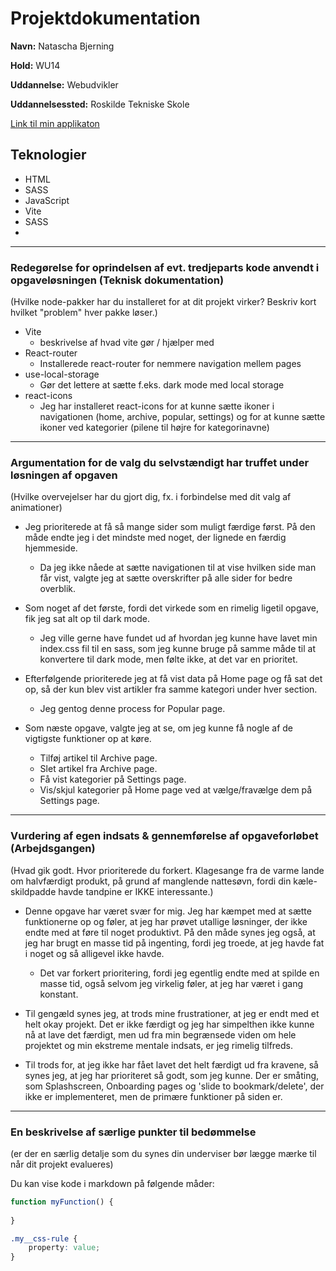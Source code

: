 # Projektdokumentation

**Navn:** Natascha Bjerning

**Hold:** WU14

**Uddannelse:** Webudvikler

**Uddannelsessted:** Roskilde Tekniske Skole

[Link til min applikaton](http://localhost:4173/projekt-newsify-NataschaBGB/)


## Teknologier

-   HTML
-   SASS
-   JavaScript
-   Vite
-	SASS
-   

---



### Redegørelse for oprindelsen af evt. tredjeparts kode anvendt i opgaveløsningen (Teknisk dokumentation)

(Hvilke node-pakker har du installeret for at dit projekt virker? Beskriv kort hvilket "problem" hver pakke løser.)

- Vite
	- beskrivelse af hvad vite gør / hjælper med
- React-router
	- Installerede react-router for nemmere navigation mellem pages
- use-local-storage
	- Gør det lettere at sætte f.eks. dark mode med local storage
- react-icons
	- Jeg har installeret react-icons for at kunne sætte ikoner i navigationen (home, archive, popular, settings) og for at kunne sætte ikoner ved kategorier (pilene til højre for kategorinavne)

---

### Argumentation for de valg du selvstændigt har truffet under løsningen af opgaven

(Hvilke overvejelser har du gjort dig, fx. i forbindelse med dit valg af animationer)

- Jeg prioriterede at få så mange sider som muligt færdige først. På den måde endte jeg i det mindste med noget, der lignede en færdig hjemmeside.
	- Da jeg ikke nåede at sætte navigationen til at vise hvilken side man får vist, valgte jeg at sætte overskrifter på alle sider for bedre overblik.

- Som noget af det første, fordi det virkede som en rimelig ligetil opgave, fik jeg sat alt op til dark mode.
	- Jeg ville gerne have fundet ud af hvordan jeg kunne have lavet min index.css fil til en sass, som jeg kunne bruge på samme måde til at konvertere til dark mode, men følte ikke, at det var en prioritet.

- Efterfølgende prioriterede jeg at få vist data på Home page og få sat det op, så der kun blev vist artikler fra samme kategori under hver section.
	- Jeg gentog denne process for Popular page.

- Som næste opgave, valgte jeg at se, om jeg kunne få nogle af de vigtigste funktioner op at køre.
	- Tilføj artikel til Archive page.
	- Slet artikel fra Archive page.
	- Få vist kategorier på Settings page.
	- Vis/skjul kategorier på Home page ved at vælge/fravælge dem på Settings page.

---
### Vurdering af egen indsats & gennemførelse af opgaveforløbet (Arbejdsgangen)

(Hvad gik godt. Hvor prioriterede du forkert. Klagesange fra de varme lande om halvfærdigt produkt, på grund af manglende nattesøvn, fordi din kæle-skildpadde havde tandpine er IKKE interessante.)

- Denne opgave har været svær for mig. Jeg har kæmpet med at sætte funktionerne op og føler, at jeg har prøvet utallige løsninger, der ikke endte med at føre til noget produktivt. På den måde synes jeg også, at jeg har brugt en masse tid på ingenting, fordi jeg troede, at jeg havde fat i noget og så alligevel ikke havde.
	- Det var forkert prioritering, fordi jeg egentlig endte med at spilde en masse tid, også selvom jeg virkelig føler, at jeg har været i gang konstant.

- Til gengæld synes jeg, at trods mine frustrationer, at jeg er endt med et helt okay projekt. Det er ikke færdigt og jeg har simpelthen ikke kunne nå at lave det færdigt, men ud fra min begrænsede viden om hele projektet og min ekstreme mentale indsats, er jeg rimelig tilfreds.

- Til trods for, at jeg ikke har fået lavet det helt færdigt ud fra kravene, så synes jeg, at jeg har prioriteret så godt, som jeg kunne. Der er småting, som Splashscreen, Onboarding pages og 'slide to bookmark/delete', der ikke er implementeret, men de primære funktioner på siden er.

---
### En beskrivelse af særlige punkter til bedømmelse

(er der en særlig detalje som du synes din underviser bør lægge mærke til når dit projekt evalueres)

Du kan vise kode i markdown på følgende måder: 
```js
function myFunction() {
	
}
```

```css
.my__css-rule {
	property: value;
}
```

